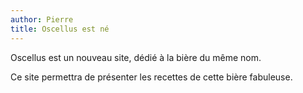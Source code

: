 ```yaml
---
author: Pierre
title: Oscellus est né
---
```

Oscellus est un nouveau site, dédié à la bière du même nom.

Ce site permettra de présenter les recettes de cette bière fabuleuse.
